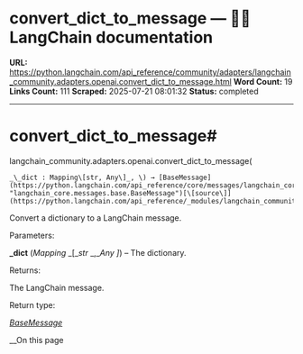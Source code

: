 # convert_dict_to_message — 🦜🔗 LangChain  documentation

**URL:** https://python.langchain.com/api_reference/community/adapters/langchain_community.adapters.openai.convert_dict_to_message.html
**Word Count:** 19
**Links Count:** 111
**Scraped:** 2025-07-21 08:01:32
**Status:** completed

---

# convert\_dict\_to\_message\#

langchain\_community.adapters.openai.convert\_dict\_to\_message\(

    _\_dict : Mapping\[str, Any\]_, \) → [BaseMessage](https://python.langchain.com/api_reference/core/messages/langchain_core.messages.base.BaseMessage.html#langchain_core.messages.base.BaseMessage "langchain_core.messages.base.BaseMessage")[\[source\]](https://python.langchain.com/api_reference/_modules/langchain_community/adapters/openai.html#convert_dict_to_message)\#     

Convert a dictionary to a LangChain message.

Parameters:     

**\_dict** \(_Mapping_ _\[__str_ _,__Any_ _\]_\) – The dictionary.

Returns:     

The LangChain message.

Return type:     

[_BaseMessage_](https://python.langchain.com/api_reference/core/messages/langchain_core.messages.base.BaseMessage.html#langchain_core.messages.base.BaseMessage "langchain_core.messages.base.BaseMessage")

__On this page